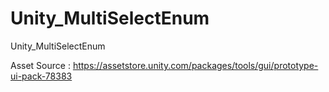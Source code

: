 # Unity_MultiSelectEnum
Unity_MultiSelectEnum

Asset Source : https://assetstore.unity.com/packages/tools/gui/prototype-ui-pack-78383
